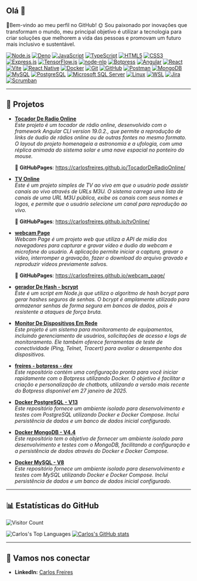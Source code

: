 ## Olá 👋

🌈Bem-vindo ao meu perfil no GitHub! 
🌞 Sou paixonado por inovações que transformam o mundo, meu principal objetivo é utilizar a tecnologia para criar soluções que melhorem a vida das pessoas e promovam um futuro mais inclusivo e sustentável.

<!-- Badges destacando as principais tecnologias -->

[![Node.js](https://img.shields.io/badge/-Node.js-green?style=flat&logo=node.js)](https://nodejs.org)
[![Deno](https://img.shields.io/badge/-Deno-green?style=flat&logo=deno)](https://deno.land/)
[![JavaScript](https://img.shields.io/badge/-JavaScript-black?style=flat&logo=javascript)](https://www.javascript.com)
[![TypeScript](https://img.shields.io/badge/-TypeScript-blue?style=flat&logo=typescript)](https://www.typescriptlang.org)
[![HTML5](https://img.shields.io/badge/-HTML5-orange?style=flat&logo=html5)](https://developer.mozilla.org/en-US/docs/Web/HTML)
[![CSS3](https://img.shields.io/badge/-CSS3-blue?style=flat&logo=css3)](https://developer.mozilla.org/en-US/docs/Web/CSS)
[![Express.js](https://img.shields.io/badge/-Express.js-black?style=flat&logo=express)](https://expressjs.com/)
[![TensorFlow.js](https://img.shields.io/badge/-TensorFlow.js-orange?style=flat&logo=tensorflow)](https://www.tensorflow.org/js)
[![node-nlp](https://img.shields.io/badge/-node--nlp-blue?style=flat)](https://github.com/axa-group/nlp.js)
[![Botpress](https://img.shields.io/badge/-Botpress-00AEEF?style=flat)](https://botpress.com/)
[![Angular](https://img.shields.io/badge/-Angular-red?style=flat&logo=angular)](https://angular.io)
[![React](https://img.shields.io/badge/-React-blue?style=flat&logo=react)](https://reactjs.org)
[![Vite](https://img.shields.io/badge/-Vite-purple?style=flat&logo=vite)](https://vitejs.dev/)
[![React Native](https://img.shields.io/badge/-React_Native-61DAFB?style=flat&logo=react)](https://reactnative.dev)
[![Docker](https://img.shields.io/badge/-Docker-blue?style=flat&logo=docker)](https://www.docker.com)
[![Git](https://img.shields.io/badge/-Git-black?style=flat&logo=git)](https://git-scm.com/)
[![GitHub](https://img.shields.io/badge/-GitHub-black?style=flat&logo=github)](https://github.com/)
[![Postman](https://img.shields.io/badge/-Postman-FF6C37?style=flat&logo=postman)](https://www.postman.com/)
[![MongoDB](https://img.shields.io/badge/-MongoDB-green?style=flat&logo=mongodb)](https://www.mongodb.com/)
[![MySQL](https://img.shields.io/badge/-MySQL-blue?style=flat&logo=mysql)](https://www.mysql.com/)
[![PostgreSQL](https://img.shields.io/badge/-PostgreSQL-blue?style=flat&logo=postgresql)](https://www.postgresql.org/)
[![Microsoft SQL Server](https://img.shields.io/badge/-Microsoft%20SQL%20Server-CC2927?style=flat&logo=microsoftsqlserver)](https://www.microsoft.com/en-us/sql-server/)
[![Linux](https://img.shields.io/badge/-Linux-black?style=flat&logo=linux)](https://www.linux.org/)
[![WSL](https://img.shields.io/badge/-WSL-black?style=flat&logo=windows)](https://learn.microsoft.com/en-us/windows/wsl/)
[![Jira](https://img.shields.io/badge/-Jira-0052CC?style=flat&logo=jira)](https://www.atlassian.com/software/jira)
[![Scrumban](https://img.shields.io/badge/-Scrumban-orange?style=flat&logo=flow)](https://scrumban.org/)

---

## 🌟 Projetos 

<!-- Lista de repositórios -->
- [**Tocador De Radio Online**](https://github.com/carlosfreires/TocadorDeRadioOnline)  
  *Este projeto é um tocador de rádio online, desenvolvido com o framework Angular CLI version 19.0.2., que permite a reprodução de links de áudio de rádios online ou de outras fontes no mesmo formato. O layout do projeto homenageia a astronomia e a ufologia, com uma réplica animada do sistema solar e uma nave espacial no ponteiro do mouse.*

  🔗 **GitHubPages**: https://carlosfreires.github.io/TocadorDeRadioOnline/

- [**TV Online**](https://github.com/carlosfreires/tvOnline)  
  *Este é um projeto simples de TV ao vivo em que o usuário pode assistir canais ao vivo através de URLs M3U. O sistema carrega uma lista de canais de uma URL M3U pública, exibe os canais com seus nomes e logos, e permite que o usuário selecione um canal para reprodução ao vivo.*

  🔗 **GitHubPages**: https://carlosfreires.github.io/tvOnline/
  
- [**webcam Page**](https://github.com/carlosfreires/webcam_page)  
  *Webcam Page é um projeto web que utiliza a API de mídia dos navegadores para capturar e gravar vídeo e áudio da webcam e microfone do usuário. A aplicação permite iniciar a captura, gravar o vídeo, interromper a gravação, fazer o download do arquivo gravado e reproduzir vídeos previamente salvos.*

  🔗 **GitHubPages**: https://carlosfreires.github.io/webcam_page/

- [**gerador De Hash - bcrypt**](https://github.com/carlosfreires/geradorDeHash-bcrypt)  
  *Este é um script em Node.js que utiliza o algoritmo de hash bcrypt para gerar hashes seguros de senhas. O bcrypt é amplamente utilizado para armazenar senhas de forma segura em bancos de dados, pois é resistente a ataques de força bruta.*

- [**Monitor De Dispositivos Em Rede**](https://github.com/carlosfreires/Projeto_MonitorDeDispositivosEmRede_backend)  
  *Este projeto é um sistema para monitoramento de equipamentos, incluindo gerenciamento de usuários, solicitações de acesso e logs de monitoramento. Ele também oferece ferramentas de teste de conectividade (Ping, Telnet, Tracert) para avaliar o desempenho dos dispositivos.*

- [**freires - botpress - dev**](https://github.com/carlosfreires/freires-botpress-dev)  
  *Este repositório contém uma configuração pronta para você iniciar rapidamente com o Botpress utilizando Docker. O objetivo é facilitar a criação e personalização de chatbots, utilizando a versão mais recente do Botpress disponível em 27 janeiro de 2025.*

- [**Docker PostgreSQL - V13**](https://github.com/carlosfreires/Docker_PostgreSQL-V13)  
  *Este repositório fornece um ambiente isolado para desenvolvimento e testes com PostgreSQL utilizando Docker e Docker Compose. Inclui persistência de dados e um banco de dados inicial configurado.*

- [**Docker MongoDB - V4.4**](https://github.com/carlosfreires/Docker_MongoDB-V4.4)  
  *Este repositório tem o objetivo de fornecer um ambiente isolado para desenvolvimento e testes com o MongoDB, facilitando a configuração e a persistência de dados através do Docker e Docker Compose.*

- [**Docker MySQL - V8**](https://github.com/carlosfreires/Docker_MySQL-V8)  
  *Este repositório fornece um ambiente isolado para desenvolvimento e testes com MySQL utilizando Docker e Docker Compose. Inclui persistência de dados e um banco de dados inicial configurado.*

---

## 📊 Estatísticas do GitHub

<!-- Estatísticas dinâmicas do GitHub -->

![Visitor Count](https://komarev.com/ghpvc/?username=carlosfreires)

![Carlos's Top Languages](https://github-readme-stats.vercel.app/api/top-langs/?username=carlosfreires&layout=compact&theme=tokyonight)
[![Carlos's GitHub stats](https://github-readme-stats.vercel.app/api?username=carlosfreires&show_icons=true&theme=tokyonight)](https://github.com/carlosfreires)

---

## 🔗 Vamos nos conectar

- **LinkedIn:** [Carlos Freires](https://www.linkedin.com/in/carlos-freires-32625344)







  
